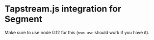 Tapstream.js integration for Segment
===


Make sure to use node 0.12 for this (`nvm use` should work if you have it).
